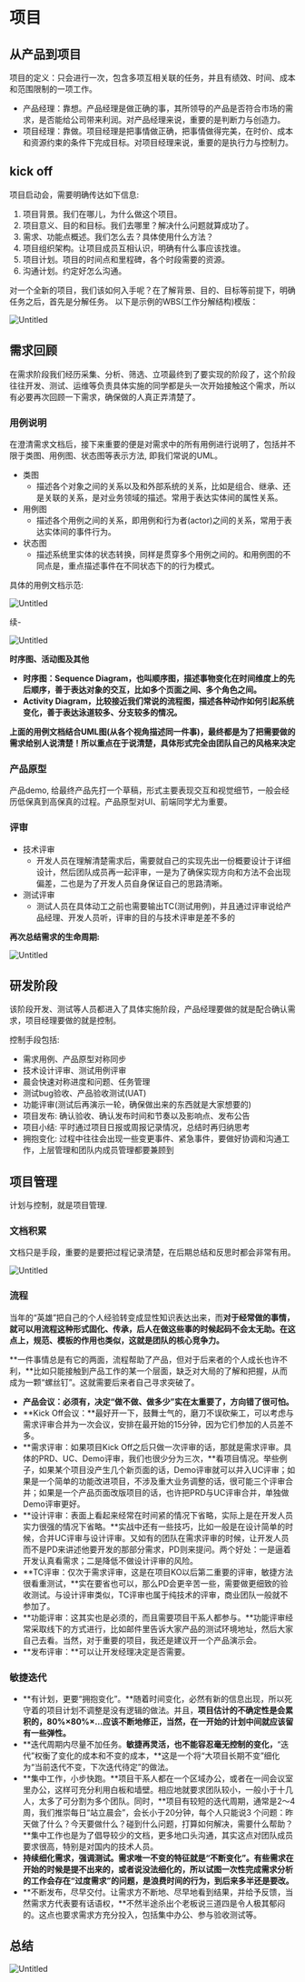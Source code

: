 # 项目

## 从产品到项目

项目的定义：只会进行一次，包含多项互相关联的任务，并且有绩效、时间、成本和范围限制的一项工作。

- 产品经理：靠想。产品经理是做正确的事，其所领导的产品是否符合市场的需求，是否能给公司带来利润。对产品经理来说，重要的是判断力与创造力。
- 项目经理：靠做。项目经理是把事情做正确，把事情做得完美，在时价、成本和资源约束的条件下完成目标。对项目经理来说，重要的是执行力与控制力。

## kick off

项目启动会，需要明确传达如下信息:

1. 项目背景。我们在哪儿，为什么做这个项目。
2. 项目意义、目的和目标。我们去哪里？解决什么问题就算成功了。
3. 需求、功能点概述。我们怎么去？具体使用什么方法？
4. 项目组织架构。让项目成员互相认识，明确有什么事应该找谁。
5. 项目计划。项目的时间点和里程碑，各个时段需要的资源。
6. 沟通计划。约定好怎么沟通。

对一个全新的项目，我们该如何入手呢？在了解背景、目的、目标等前提下，明确任务之后，首先是分解任务。 以下是示例的WBS(工作分解结构)模版：

![Untitled](./人人都是产品经理-项目/Untitled.png)

## 需求回顾

在需求阶段我们经历采集、分析、筛选、立项最终到了要实现的阶段了，这个阶段往往开发、测试、运维等负责具体实施的同学都是头一次开始接触这个需求，所以有必要再次回顾一下需求，确保做的人真正弄清楚了。

### 用例说明

在澄清需求文档后，接下来重要的便是对需求中的所有用例进行说明了，包括并不限于类图、用例图、状态图等表示方法, 即我们常说的UML。

- 类图
    - 描述各个对象之间的关系以及和外部系统的关系，比如是组合、继承、还是关联的关系，是对业务领域的描述。常用于表达实体间的属性关系。
- 用例图
    - 描述各个用例之间的关系，即用例和行为者(actor)之间的关系，常用于表达实体间的事件行为。
- 状态图
    - 描述系统里实体的状态转换，同样是贯穿多个用例之间的。和用例图的不同点是，重点描述事件在不同状态下的的行为模式。

具体的用例文档示范:

![Untitled](./人人都是产品经理-项目/Untitled%201.png)

续-

![Untitled](./人人都是产品经理-项目/Untitled%202.png)

**时序图、活动图及其他**

- **时序图：Sequence Diagram，也叫顺序图，描述事物变化在时间维度上的先后顺序，善于表达对象的交互，比如多个页面之间、多个角色之间。**
- **Activity Diagram，比较接近我们常说的流程图，描述各种动作如何引起系统变化，善于表达泳道较多、分支较多的情况。**

**上面的用例文档结合UML图(从各个视角描述同一件事)，最终都是为了把需要做的需求给别人说清楚！所以重点在于说清楚，具体形式完全由团队自己的风格来决定**

### 产品原型

产品demo, 给最终产品先打一个草稿，形式主要表现交互和视觉细节，一般会经历低保真到高保真的过程。产品原型对UI、前端同学尤为重要。

### 评审

- 技术评审
    - 开发人员在理解清楚需求后，需要就自己的实现先出一份概要设计于详细设计，然后团队成员再一起评审，一是为了确保实现方向和方法不会出现偏差，二也是为了开发人员自身保证自己的思路清晰。
- 测试评审
    - 测试人员在具体动工之前也需要输出TC(测试用例)，并且通过评审说给产品经理、开发人员听，评审的目的与技术评审是差不多的

**再次总结需求的生命周期:**

![Untitled](./人人都是产品经理-项目/Untitled%203.png)

## 研发阶段

该阶段开发、测试等人员都进入了具体实施阶段，产品经理要做的就是配合确认需求，项目经理要做的就是控制。

控制手段包括:

- 需求用例、产品原型对称同步
- 技术设计评审、测试用例评审
- 晨会快速对称进度和问题、任务管理
- 测试bug验收、产品验收测试(UAT)
- 功能评审(测试后再演示一轮，确保做出来的东西就是大家想要的)
- 项目发布:  确认验收、确认发布时间和节奏以及影响点、发布公告
- 项目小结:  平时通过项目日报或周报记录情况，总结时再归纳思考
- 拥抱变化: 过程中往往会出现一些变更事件、紧急事件，要做好协调和沟通工作，上层管理和团队内成员管理都要兼顾到

## 项目管理

计划与控制，就是项目管理.

### 文档积累

文档只是手段，重要的是要把过程记录清楚，在后期总结和反思时都会非常有用。

![Untitled](./人人都是产品经理-项目/Untitled%204.png)

### 流程

当年的“英雄”把自己的个人经验转变成显性知识表达出来，而**对于经常做的事情，就可以用流程这种形式固化、传承，后人在做这些事的时候起码不会太无助。在这点上，规范、模板的作用也类似，这就是团队的核心竞争力。**

**一件事情总是有它的两面，流程帮助了产品，但对于后来者的个人成长也许不利，**比如只能接触到产品工作的某一个层面，缺乏对大局的了解和把握，从而成为一颗“螺丝钉”。这就需要后来者自己寻求突破了。

- **产品会议：必须有，决定“做不做、做多少”实在太重要了，方向错了很可怕。**
- **Kick Off会议：**最好开一下，鼓舞士气的，磨刀不误砍柴工，可以考虑与需求评审合并为一次会议，安排在最开始的15分钟，因为它们参加的人员差不多。
- **需求评审：如果项目Kick Off之后只做一次评审的话，那就是需求评审。具体的PRD、UC、Demo评审，我们也很少分为三次，**看项目情况。举些例子，如果某个项目没产生几个新页面的话，Demo评审就可以并入UC评审；如果是一个简单的功能改进项目，不涉及重大业务调整的话，很可能三个评审合并；如果是一个产品页面改版项目的话，也许把PRD与UC评审合并，单独做Demo评审更好。
- **设计评审：表面上看起来经常在时间紧的情况下省略，实际上是在开发人员实力很强的情况下省略。**实战中还有一些技巧，比如一般是在设计简单的时候，合并UC评审与设计评审。又如有的团队在需求评审的时候，让开发人员而不是PD来讲述他要开发的那部分需求，PD则来提问。两个好处：一是逼着开发认真看需求；二是降低不做设计评审的风险。
- **TC评审：仅次于需求评审，这是在项目KO以后第二重要的评审，敏捷方法很看重测试，**实在要省也可以，那么PD会更辛苦一些，需要做更细致的验收测试。与设计评审类似，TC评审也属于纯技术的评审，商业团队一般就不参加了。
- **功能评审：这其实也是必须的，而且需要项目干系人都参与。**功能评审经常采取线下的方式进行，比如邮件里告诉大家产品的测试环境地址，然后大家自己去看。当然，对于重要的项目，我还是建议开一个产品演示会。
- **发布评审：**可以让开发经理决定是否需要。

### 敏捷迭代

- **有计划，更要“拥抱变化”。**随着时间变化，必然有新的信息出现，所以死守着的项目计划不调整是没有逻辑的做法。并且，**项目估计的不确定性是会累积的，80%×80%×…应该不断地修正，当然，在一开始的计划中间就应该留有一些弹性。**
- **迭代周期内尽量不加任务。**敏捷再灵活，也不能容忍毫无控制的变化，**“迭代”权衡了变化的成本和不变的成本，**这是一个将“大项目长期不变”细化为“当前迭代不变，下次迭代待定”的做法。
- **集中工作，小步快跑。**项目干系人都在一个区域办公，或者在一间会议室里办公，这样可充分利用白板和墙壁。相应地就要求团队较小，一般小于十几人，太多了可分割为多个团队。同时，**项目有较短的迭代周期，通常是2～4周，我们推崇每日“站立晨会”，会长小于20分钟，每个人只能说3 个问题：昨天做了什么？今天要做什么？碰到什么问题，打算如何解决，需要什么帮助？**集中工作也是为了倡导较少的文档，更多地口头沟通，其实这点对团队成员要求很高，特别是对国内的技术人员。
- **持续细化需求，强调测试。**需求唯一不变的特征就是“不断变化”。有些需求在开始的时候是提不出来的，或者说没法细化的，所以**试图一次性完成需求分析的工作会存在“过度需求”的问题，是浪费时间的行为，到后来多半还是要改。**
- **不断发布，尽早交付。让需求方不断地、尽早地看到结果，并给予反馈，当然需求方代表要有话语权，**不然半途杀出个老板说三道四是令人极其郁闷的。这点也要求需求方充分投入，包括集中办公、参与验收测试等。

## 总结

![Untitled](./人人都是产品经理-项目/Untitled%205.png)
